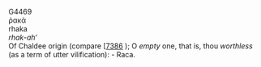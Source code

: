 <body>
  <p>G4469<br>  ῥακά  <br> rhaka  <br><i>rhak-ah‘ </i><br>Of Chaldee origin (compare [<a href="h7386.htm">7386</a> ); O <i>empty</i> one, that is, thou <i>worthless</i> (as a term of utter vilification): - Raca.<br></p>
 </body>